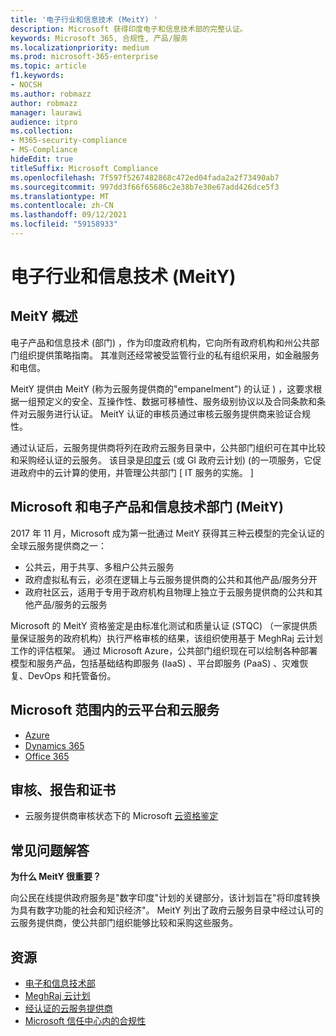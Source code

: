 ```yaml
---
title: '电子行业和信息技术 (MeitY) '
description: Microsoft 获得印度电子和信息技术部的完整认证。
keywords: Microsoft 365, 合规性, 产品/服务
ms.localizationpriority: medium
ms.prod: microsoft-365-enterprise
ms.topic: article
f1.keywords:
- NOCSH
ms.author: robmazz
author: robmazz
manager: laurawi
audience: itpro
ms.collection:
- M365-security-compliance
- MS-Compliance
hideEdit: true
titleSuffix: Microsoft Compliance
ms.openlocfilehash: 7f597f5267482868c472ed04fada2a2f73490ab7
ms.sourcegitcommit: 997dd3f66f65686c2e38b7e30e67add426dce5f3
ms.translationtype: MT
ms.contentlocale: zh-CN
ms.lasthandoff: 09/12/2021
ms.locfileid: "59158933"
---
```

# <a name="ministry-of-electronics-and-information-technology-meity"></a>电子行业和信息技术 (MeitY) 

## <a name="meity-overview"></a>MeitY 概述

电子产品和信息技术 (部门) ，作为印度政府机构，它向所有政府机构和州公共部门组织提供策略指南。 其准则还经常被受监管行业的私有组织采用，如金融服务和电信。

MeitY 提供由 MeitY (称为云服务提供商的"empanelment") 的认证 ) ，这要求根据一组预定义的安全、互操作性、数据可移植性、服务级别协议以及合同条款和条件对云服务进行认证。 MeitY 认证的审核员通过审核云服务提供商来验证合规性。

通过认证后，云服务提供商将列在政府云服务目录中，公共部门组织可在其中比较和采购经认证的云服务。 该目录是[印度](https://meity.gov.in/content/gi-cloud-meghraj)云 (或 GI 政府云计划)  (的一项服务，它促进政府中的云计算的使用，并管理公共部门 \[ IT 服务的实施。 \]

## <a name="microsoft-and-ministry-of-electronics-and-information-technology-meity"></a>Microsoft 和电子产品和信息技术部门 (MeitY) 

2017 年 11 月，Microsoft 成为第一批通过 MeitY 获得其三种云模型的完全认证的全球云服务提供商之一：

- 公共云，用于共享、多租户公共云服务
- 政府虚拟私有云，必须在逻辑上与云服务提供商的公共和其他产品/服务分开
- 政府社区云，适用于专用于政府机构且物理上独立于云服务提供商的公共和其他产品/服务的云服务

Microsoft 的 MeitY 资格鉴定是由标准化测试和质量认证 (STQC) （一家提供质量保证服务的政府机构）执行严格审核的结果，该组织使用基于 MeghRaj 云计划工作的评估框架。 通过 Microsoft Azure，公共部门组织现在可以绘制各种部署模型和服务产品，包括基础结构即服务 (IaaS) 、平台即服务 (PaaS) 、灾难恢复、DevOps 和托管备份。

## <a name="microsoft-in-scope-cloud-platforms--services"></a>Microsoft 范围内的云平台和云服务

- [Azure](https://aka.ms/AzureCompliance)
- [Dynamics 365](https://aka.ms/d365-compliance-list)
- [Office 365](https://aka.ms/Office365ComplianceOfferings)

## <a name="audits-reports-and-certificates"></a>审核、报告和证书

- 云服务提供商审核状态下的 Microsoft [云资格鉴定](https://meity.gov.in/content/gi-cloud-meghraj)

## <a name="frequently-asked-questions"></a>常见问题解答

**为什么 MeitY 很重要？**

向公民在线提供政府服务是"数字印度"计划的关键部分，该计划旨在"将印度转换为具有数字功能的社会和知识经济"。 MeitY 列出了政府云服务目录中经过认可的云服务提供商，使公共部门组织能够比较和采购这些服务。

## <a name="resources"></a>资源

- [电子和信息技术部](https://meity.gov.in/)
- [MeghRaj 云计划](https://meity.gov.in/content/gi-cloud-meghraj)
- [经认证的云服务提供商](https://meity.gov.in/content/gi-cloud-meghraj)
- [Microsoft 信任中心内的合规性](https://www.microsoft.com/trust-center/compliance/compliance-overview)
